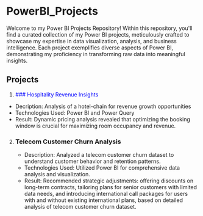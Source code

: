 # PowerBI_Projects
Welcome to my Power BI Projects Repository! Within this repository, you'll find a curated collection of my Power BI projects, meticulously crafted to showcase my expertise in data visualization, analysis, and business intelligence. Each project exemplifies diverse aspects of Power BI, demonstrating my proficiency in transforming raw data into meaningful insights.

## Projects
1.  <font color="Blue">### Hospitality Revenue Insights</font>

   * Decription: Analysis of a hotel-chain for revenue growth opportunities
   * Technologies Used: Power BI and Power Query
   * Result: Dynamic pricing analysis revealed that optimizing the booking window is crucial for maximizing room occupancy and revenue.

2. ### Telecom Customer Churn Analysis
   * Description: Analyzed a telecom customer churn dataset to understand customer behavior and retention patterns.
   * Technologies Used: Utilized Power BI for comprehensive data analysis and visualization.
   * Result: Recommended strategic adjustments: offering discounts on long-term contracts, tailoring plans for senior customers with limited data needs, and introducing international call packages for users with and without existing international plans, based on detailed analysis of telecom customer churn dataset.
